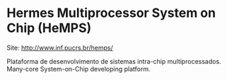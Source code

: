 # Hermes Multiprocessor System on Chip (HeMPS)

Site: http://www.inf.pucrs.br/hemps/

Plataforma de desenvolvimento de sistemas intra-chip multiprocessados.
Many-core System-on-Chip developing platform.
